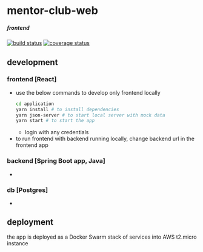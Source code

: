 # mentor-club-web
##### frontend
[![build status][build badge]][BUILD_URL]
[![coverage status][coverage badge]][COVERAGE_URL]


## development   

### frontend [React]
* use the below commands to develop only frontend locally
  ```sh
  cd application 
  yarn install # to install dependencies
  yarn json-server # to start local server with mock data
  yarn start # to start the app
  ``` 
  * login with any credentials
* to run frontend with backend running locally, change backend url in the frontend app

### backend [Spring Boot app, Java] 
* 
 
### db [Postgres]
*   
 
## deployment 
the app is deployed as a Docker Swarm stack of services into AWS t2.micro instance   


 
[BUILD_URL]: https://travis-ci.org/ArtemAlagizov/mentor-club-react 
[build badge]: https://img.shields.io/travis/ArtemAlagizov/mentor-club-react/master?style=flat-square
[COVERAGE_URL]: https://coveralls.io/github/ArtemAlagizov/mentor-club-react?branch=master
[coverage badge]: https://img.shields.io/coveralls/github/ArtemAlagizov/mentor-club-react.svg?style=flat-square&color=brightgreen
[QUALITY_URL]: https://www.codacy.com/manual/ArtemAlagizov/mentor-club-react
[quality badge]: https://img.shields.io/codacy/grade/cd908732011c47bf831d2b661684babf?style=flat-square
